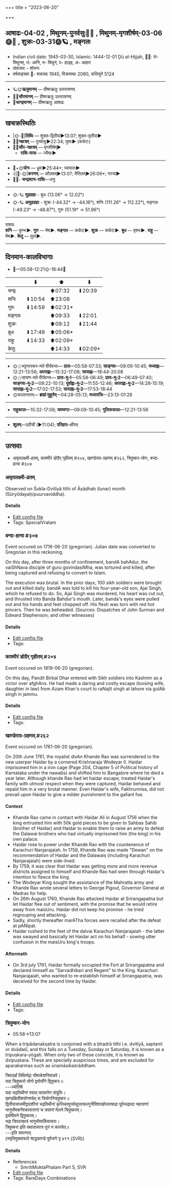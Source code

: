 +++
title = "2023-06-20"

+++
## आषाढः-04-02  ,  मिथुनम्-पुनर्वसुः🌛🌌  ,  मिथुनम्-मृगशीर्षम्-03-06🌞🌌  ,  शुक्रः-03-31🌞🪐  ,  मङ्गलः
- Indian civil date: 1945-03-30, Islamic: 1444-12-01 Ḏū al-Ḥijjah, 🌌🌞: सं- मिथुनम्, तं- आनि, म- मिथुनं, प- हाड़्ह, अ- आहार
- संवत्सरः - शोभनः
- वर्षसङ्ख्या 🌛- शकाब्दः 1945, विक्रमाब्दः 2080, कलियुगे 5124
___________________
- 🪐🌞**ऋतुमानम्** — ग्रीष्मऋतुः उत्तरायणम्
- 🌌🌞**सौरमानम्** — ग्रीष्मऋतुः उत्तरायणम्
- 🌛**चान्द्रमानम्** — ग्रीष्मऋतुः आषाढः
___________________


## खचक्रस्थितिः
- |🌞-🌛|**तिथिः** — शुक्ल-द्वितीया►13:07; शुक्ल-तृतीया►  
- 🌌🌛**नक्षत्रम्** — पुनर्वसुः►22:34; पुष्यः► (कर्कटः)  
- 🌌🌞**सौर-नक्षत्रम्** — मृगशीर्षम्►  
  - **राशि-मासः** — ज्यैष्ठः► 
___________________
- 🌛+🌞**योगः** — ध्रुवः►25:44*; व्याघातः►  
- २|🌛-🌞|**करणम्** — कौलवम्►13:07; तैतिलम्►26:06*; गरजा►  
- 🌌🌛- **चन्द्राष्टम-राशिः**—धनुः  
___________________
- 🌞-🪐 **मूढग्रहाः** - बुधः (13.06° → 12.02°)
- 🌞-🪐 **अमूढग्रहाः** - शुक्रः (-44.32° → -44.16°), शनिः (111.26° → 112.22°), मङ्गलः (-49.23° → -48.87°), गुरुः (51.19° → 51.96°)
___________________
राशयः  
**शनि** — कुम्भः►. **गुरु** — मेषः►. **मङ्गल** — कर्कटः►. **शुक्र** — कर्कटः►. **बुध** — वृषभः►. **राहु** — मेषः►. **केतु** — तुला►. 
___________________


## दिनमान-कालविभागाः
- 🌅—05:58-12:21🌞-18:44🌇  

|      |⬇     |⬆     |⬇     |
|------|-----|-----|------|
|चन्द्रः|     |⬆07:32 |⬇20:39 |
|शनिः   |⬇10:54 |⬆23:08 |     |
|गुरुः  |⬇14:59 |⬆02:31*|     |
|मङ्गलः |     |⬆09:33 |⬇22:01 |
|शुक्रः |     |⬆09:12 |⬇21:44 |
|बुधः   |⬇17:49 |⬆05:06*|     |
|राहुः  |⬇14:33 |⬆02:09*|     |
|केतुः  |     |⬆14:33 |⬇02:09*|
___________________
- 🌞⚝भट्टभास्कर-मते वीर्यवन्तः— **प्रातः**—05:58-07:33; **साङ्गवः**—09:09-10:45; **मध्याह्नः**—12:21-13:56; **अपराह्णः**—15:32-17:08; **सायाह्नः**—18:44-20:08  
- 🌞⚝सायण-मते वीर्यवन्तः— **प्रातः-मु॰1**—05:58-06:49; **प्रातः-मु॰2**—06:49-07:40; **साङ्गवः-मु॰2**—09:22-10:13; **पूर्वाह्णः-मु॰2**—11:55-12:46; **अपराह्णः-मु॰2**—14:28-15:19; **सायाह्नः-मु॰2**—17:02-17:53; **सायाह्नः-मु॰3**—17:53-18:44  
- 🌞कालान्तरम्— **ब्राह्मं मुहूर्तम्**—04:28-05:13; **मध्यरात्रिः**—23:13-01:28  
___________________
- **राहुकालः**—15:32-17:08; **यमघण्टः**—09:09-10:45; **गुलिककालः**—12:21-13:56  
___________________
- **शूलम्**—उदीची (►11:04); **परिहारः**–क्षीरम्  
___________________

## उत्सवाः
- अमृतलक्ष्मी-व्रतम्, काश्मीरं डोग्रैर् गृहीतम् #२०४, खाण्डेराव-ग्रहणम् #२६२, त्रिपुष्कर-योगः, बन्दा-हत्या #३०७
### अमृतलक्ष्मी-व्रतम्

Observed on Śukla-Dvitīyā tithi of Āṣāḍhaḥ (lunar) month (Sūryōdayaḥ/puurvaviddha). 



#### Details
- [Edit config file](https://github.com/jyotisham/adyatithi/blob/master/devatA/lakShmI/lunar_month/tithi/04/02/amRtalakSmI-vratam.toml)
- Tags: SpecialVratam


### बन्दा-हत्या #३०७

Event occured on 1716-06-20 (gregorian). Julian date was converted to Gregorian in this reckoning. 

On this day, after three months of confinement, bandA bahAdur, the vaiShNava disciple of guru govindasiMha, was tortured and killed, after being captured and refusing to convert to Islam.

The execution was brutal. In the prior days, 100 sikh soldiers were brought out and killed daily. bandA was told to kill his four-year-old son, Ajai Singh, which he refused to do. So, Ajai Singh was murdered, his heart was cut out, and thrusted into Banda Bahdur's mouth. Later, banda's eyes were pulled out and his hands and feet chopped off. His flesh was torn with red hot pincers. Then he was beheaded. (Sources: Dispatches of John Surman and Edward Stephenson; and other witnesses)

#### Details
- [Edit config file](https://github.com/jyotisham/adyatithi/blob/master/mahApuruSha/xatra-later/julian/day/06/09/bandA-hatyA.toml)
- Tags: 


### काश्मीरं डोग्रैर् गृहीतम् #२०४

Event occured on 1819-06-20 (gregorian). 

On this day, Pandit Birbal Dhar entered with Sikh soldiers into Kashmir as a victor over afghAns. He had made a daring and costly escape (loosing wife, daughter in law) from Azam Khan's court to raNajIt singh at lahore via gulAb singh in jammu.

#### Details
- [Edit config file](https://github.com/jyotisham/adyatithi/blob/master/mahApuruSha/xatra-later/gregorian/day/06/20/kAshmIram_Dograir_gRhItam.toml)
- Tags: 


### खाण्डेराव-ग्रहणम् #२६२

Event occured on 1761-06-20 (gregorian). 

On 20th June 1761, the royalist divAn Khande Rao was surrendered to the new userper Haidar by a cornered Krishnaraja Wodeyar II. Haidar imprisoned him in a iron cage (Page 204, Chapter 5 of Political history of Karnataka under the nawabs) and shifted him to Bangalore where he died a year later. Although khande Rao had let haidar escape, treated Haidar's family with utmost respect when they were captured, Haidar behaved and repaid him in a very brutal manner. Even Haidar's wife, Fakhrunnisa, did not prevail upon Haidar to give a milder punishment to the gallant foe.

#### Context
- Khande Rao came in contact with Haidar Ali in August 1756 when the king entrusted him with 50k gold pieces to be given to Sahbas Sahib (brother of Haidar) and Haidar to enable them to raise an army to defeat the Dalawai brothers who had virtually imprisoned him (the king) in his own palace.
- Haidar rose to power under Khande Rao with the countenence of Karachuri Nanjarajaiah. In 1758, Khande Rao was made "Dewan" on the recommendation of Haidar and the Dalawais (including Karachuri Nanjarajaiah) were side-lined.
- By 1759, it was clear that Haidar was getting more and more revenue districts assigned to himself and Khande Rao had seen through Haidar's intention to fleece the king.
- The Wodeyar King sought the assistance of the Mahratta army and Khande Rao wrote several letters to George Pigout, Governor General at Madras for help.
- On 26th August 1760, Khande Rao attacked Haidar at Srirangapatna but let Haidar flee out of sentiment, with the promise that he would retire away from maisUru. Haidar did not keep his promise - he tried regrouping and attacking. 
- Sadly, shortly thereafter marATha forces were recalled after the defeat at pANIpat. 
- Haidar rushed to the feet of the dalvai Karachuri Nanjarajaiah - the latter was swayed and basically let Haidar act on his behalf - sowing utter confusion in the maisUru king's troops. 

#### Aftermath
- On 3rd july 1761, Haidar formally occupied the Fort at Srirangapatna and declared himself as "Sarvadhikari and Regent" to the King. Karachuri Nanjarajaiah, who wanted to re-establish himself at Srirangapatna, was deceived for the second time by Haidar.

#### Details
- [Edit config file](https://github.com/jyotisham/adyatithi/blob/master/mahApuruSha/xatra-later/gregorian/day/06/20/khANDe-rAva-grahaNam.toml)
- Tags: 


### त्रिपुष्कर-योगः
- 05:58→13:07



When a tripādanakṣatra is conjoined with a bhadrā tithi i.e. dvitīyā, saptamī or dvādaśī, and this falls on a Tuesday, Sunday or Saturday, it is known as a tripuṣkara-yōgaḥ. When only two of these coincide, it is known as dvipuṣkara. These are specially auspicious times, and are excluded for aparakarmas such as ūnamāsikaśrāddham.

त्रिपादर्क्षं तिथिर्भद्रा भौमार्कशनिवासरे।  
तदा त्रिपुष्करो योगो द्वयोर्योगे द्विपुष्करः॥  
---ज्योतिषे  
यदा भद्रतिथीनां स्यात् पापवारेण संयुतिः।  
खण्डक्षितीशयोगश्चेत् स त्रियोगस्त्रिपुष्करः॥  
द्वितीयासप्तमीद्वादशीनां भद्रतिथीनां कृत्तिकापुनर्वसूत्तरफल्गुनीविशाखोत्तराषाढा पूर्वभाद्रपदा नक्षत्राणां भानुभौमशनैश्चरवाराणां च त्रयाणां मेलने त्रिपुष्करम्।  
द्वयोर्मेलने द्विपुष्करम्।   
भद्रा त्रिपदनक्षत्रं भानुभौमार्किवासराः।  
त्रिपुष्करा इति ख्यातास्तत्र तूनं न कारयेत्॥  
---इति स्मरणात्  
(स्मृतिमुक्ताफले श्राद्धकाण्डे पूर्वभागे पृ ४९१ (SVR))



#### Details
- References
  - SmritiMuktaPhalam Part 5, SVR
- [Edit config file](https://github.com/jyotisham/adyatithi/blob/master/time_focus/misc_combinations/description_only/tripuSkara-yOgaH~2.toml)
- Tags: RareDays Combinations


